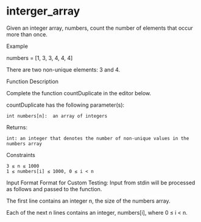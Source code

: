 # interger_array

Given an integer array, numbers, count the number of elements that occur more than once.

 

Example

numbers = [1, 3, 3, 4, 4, 4]

 

There are two non-unique elements: 3 and 4.

 

Function Description

Complete the function countDuplicate in the editor below.

 

countDuplicate has the following parameter(s):

    int numbers[n]:  an array of integers

 

Returns:

    int: an integer that denotes the number of non-unique values in the numbers array

 

Constraints

    3 ≤ n ≤ 1000
    1 ≤ numbers[i] ≤ 1000, 0 ≤ i < n



Input Format Format for Custom Testing:
Input from stdin will be processed as follows and passed to the function.

 

The first line contains an integer n, the size of the numbers array.

Each of the next n lines contains an integer, numbers[i], where 0 ≤ i < n.
